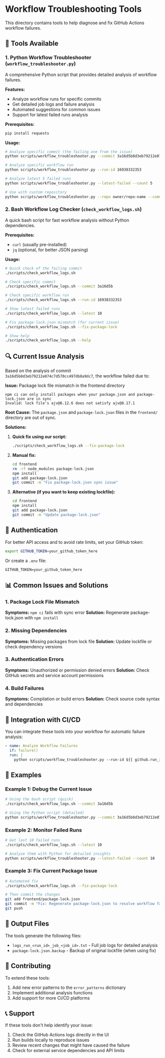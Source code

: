 # Workflow Troubleshooting Tools

This directory contains tools to help diagnose and fix GitHub Actions workflow failures.

## 🔧 Tools Available

### 1. Python Workflow Troubleshooter (`workflow_troubleshooter.py`)
A comprehensive Python script that provides detailed analysis of workflow failures.

**Features:**
- Analyze workflow runs for specific commits
- Get detailed job logs and failure analysis
- Automated suggestions for common issues
- Support for latest failed runs analysis

**Prerequisites:**
```bash
pip install requests
```

**Usage:**
```bash
# Analyze specific commit (the failing one from the issue)
python scripts/workflow_troubleshooter.py --commit 3a16d5b8d3eb79212e074c7d570cc497db8a9dc7

# Analyze specific workflow run
python scripts/workflow_troubleshooter.py --run-id 16938332353

# Analyze latest 5 failed runs
python scripts/workflow_troubleshooter.py --latest-failed --count 5

# Use with custom repository
python scripts/workflow_troubleshooter.py --repo owner/repo-name --commit abc123
```

### 2. Bash Workflow Log Checker (`check_workflow_logs.sh`)
A quick bash script for fast workflow analysis without Python dependencies.

**Prerequisites:**
- `curl` (usually pre-installed)
- `jq` (optional, for better JSON parsing)

**Usage:**
```bash
# Quick check of the failing commit
./scripts/check_workflow_logs.sh

# Check specific commit
./scripts/check_workflow_logs.sh --commit 3a16d5b

# Check specific workflow run
./scripts/check_workflow_logs.sh --run-id 16938332353

# Show latest failed runs
./scripts/check_workflow_logs.sh --latest 10

# Fix package-lock.json mismatch (for current issue)
./scripts/check_workflow_logs.sh --fix-package-lock

# Show help
./scripts/check_workflow_logs.sh --help
```

## 🔍 Current Issue Analysis

Based on the analysis of commit `3a16d5b8d3eb79212e074c7d570cc497db8a9dc7`, the workflow failed due to:

**Issue:** Package lock file mismatch in the frontend directory
```
npm ci can only install packages when your package.json and package-lock.json are in sync
Invalid: lock file's ajv@6.12.6 does not satisfy ajv@8.17.1
```

**Root Cause:** The `package.json` and `package-lock.json` files in the `frontend/` directory are out of sync.

**Solutions:**
1. **Quick fix using our script:**
   ```bash
   ./scripts/check_workflow_logs.sh --fix-package-lock
   ```

2. **Manual fix:**
   ```bash
   cd frontend
   rm -rf node_modules package-lock.json
   npm install
   git add package-lock.json
   git commit -m "Fix package-lock.json sync issue"
   ```

3. **Alternative (if you want to keep existing lockfile):**
   ```bash
   cd frontend
   npm install
   git add package-lock.json
   git commit -m "Update package-lock.json"
   ```

## 🔑 Authentication

For better API access and to avoid rate limits, set your GitHub token:

```bash
export GITHUB_TOKEN=your_github_token_here
```

Or create a `.env` file:
```
GITHUB_TOKEN=your_github_token_here
```

## 📊 Common Issues and Solutions

### 1. Package Lock File Mismatch
**Symptoms:** `npm ci` fails with sync error
**Solution:** Regenerate package-lock.json with `npm install`

### 2. Missing Dependencies
**Symptoms:** Missing packages from lock file
**Solution:** Update lockfile or check dependency versions

### 3. Authentication Errors
**Symptoms:** Unauthorized or permission denied errors
**Solution:** Check GitHub secrets and service account permissions

### 4. Build Failures
**Symptoms:** Compilation or build errors
**Solution:** Check source code syntax and dependencies

## 🚀 Integration with CI/CD

You can integrate these tools into your workflow for automatic failure analysis:

```yaml
- name: Analyze Workflow Failures
  if: failure()
  run: |
    python scripts/workflow_troubleshooter.py --run-id ${{ github.run_id }}
```

## 📝 Examples

### Example 1: Debug the Current Issue
```bash
# Using the bash script (quick)
./scripts/check_workflow_logs.sh --commit 3a16d5b

# Using the Python script (detailed)
python scripts/workflow_troubleshooter.py --commit 3a16d5b8d3eb79212e074c7d570cc497db8a9dc7
```

### Example 2: Monitor Failed Runs
```bash
# Get last 10 failed runs
./scripts/check_workflow_logs.sh --latest 10

# Analyze them with Python for detailed insights
python scripts/workflow_troubleshooter.py --latest-failed --count 10
```

### Example 3: Fix Current Package Issue
```bash
# Automated fix
./scripts/check_workflow_logs.sh --fix-package-lock

# Then commit the changes
git add frontend/package-lock.json
git commit -m "Fix: Regenerate package-lock.json to resolve workflow failure"
git push
```

## 📂 Output Files

The tools generate the following files:
- `logs_run_<run_id>_job_<job_id>.txt` - Full job logs for detailed analysis
- `package-lock.json.backup` - Backup of original lockfile (when using fix)

## 🤝 Contributing

To extend these tools:
1. Add new error patterns to the `error_patterns` dictionary
2. Implement additional analysis functions
3. Add support for more CI/CD platforms

## 📞 Support

If these tools don't help identify your issue:
1. Check the GitHub Actions logs directly in the UI
2. Run builds locally to reproduce issues
3. Review recent changes that might have caused the failure
4. Check for external service dependencies and API limits